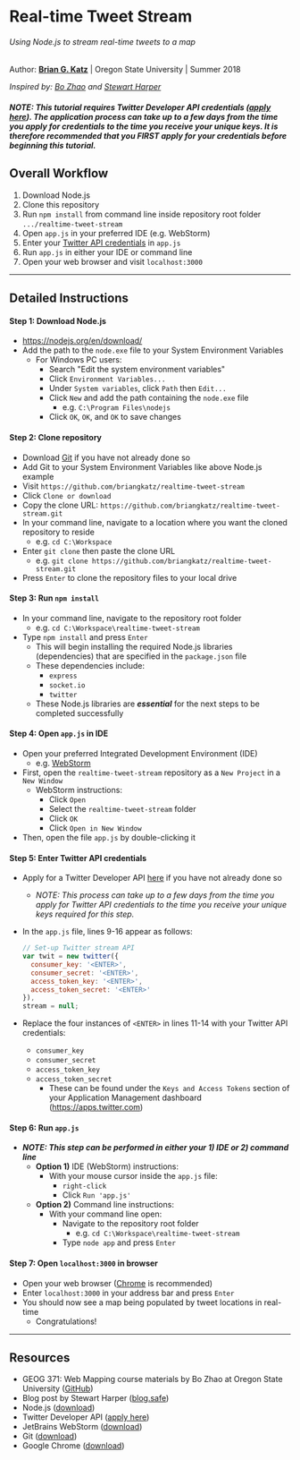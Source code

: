 # Real-time Tweet Stream
###### Using Node.js to stream real-time tweets to a map

Author: [**Brian G. Katz**](https://github.com/briangkatz) | Oregon State University | Summer 2018

*Inspired by: [Bo Zhao](https://github.com/jakobzhao/geog371/tree/master/lectures/lec20) and [Stewart Harper](https://blog.safe.com/2014/03/twitter-stream-api-map/)*

##### *NOTE: This tutorial requires Twitter Developer API credentials ([apply here](https://developer.twitter.com/en/apply/user)). The application process can take up to a few days from the time you apply for credentials to the time you receive your unique keys. It is therefore recommended that you FIRST apply for your credentials before beginning this tutorial.*

## Overall Workflow

1. Download Node.js
2. Clone this repository
3. Run `npm install` from command line inside repository root folder `.../realtime-tweet-stream`
4. Open `app.js` in your preferred IDE (e.g. WebStorm)
5. Enter your [Twitter API credentials](https://apps.twitter.com/) in `app.js`
6. Run `app.js` in either your IDE or command line
7. Open your web browser and visit `localhost:3000`

---

## Detailed Instructions

#### Step 1: Download Node.js

- https://nodejs.org/en/download/
- Add the path to the `node.exe` file to your System Environment Variables
  - For Windows PC users:
    - Search "Edit the system environment variables"
    - Click `Environment Variables...`
    - Under `System variables`, click `Path` then `Edit...`
    - Click `New` and add the path containing the `node.exe` file
      - e.g. `C:\Program Files\nodejs`
    - Click `OK`, `OK`, and `OK` to save changes

#### Step 2: Clone repository

- Download [Git](https://git-scm.com/downloads) if you have not already done so
- Add Git to your System Environment Variables like above Node.js example
- Visit `https://github.com/briangkatz/realtime-tweet-stream`
- Click `Clone or download`
- Copy the clone URL: `https://github.com/briangkatz/realtime-tweet-stream.git`
- In your command line, navigate to a location where you want the cloned repository to reside
  - e.g. `cd C:\Workspace`
- Enter `git clone` then paste the clone URL
  - e.g. `git clone https://github.com/briangkatz/realtime-tweet-stream.git`
- Press `Enter` to clone the repository files to your local drive

#### Step 3: Run `npm install`

- In your command line, navigate to the repository root folder
  - e.g. `cd C:\Workspace\realtime-tweet-stream`
- Type `npm install` and press `Enter`
  - This will begin installing the required Node.js libraries (dependencies) that are specified in the `package.json` file
  - These dependencies include:
    - `express`
    - `socket.io`
    - `twitter`
  - These Node.js libraries are ***essential*** for the next steps to be completed successfully

#### Step 4: Open `app.js` in IDE

- Open your preferred Integrated Development Environment (IDE)
  - e.g. [WebStorm](https://www.jetbrains.com/webstorm/)
- First, open the `realtime-tweet-stream` repository as a `New Project` in a `New Window`
  - WebStorm instructions:
    - Click `Open`
    - Select the `realtime-tweet-stream` folder
    - Click `OK`
    - Click `Open in New Window`
- Then, open the file `app.js` by double-clicking it

#### Step 5: Enter Twitter API credentials

- Apply for a Twitter Developer API [here](https://developer.twitter.com/en/apply/user) if you have not already done so

  - *NOTE: This process can take up to a few days from the time you apply for Twitter API credentials to the time you receive your unique keys required for this step.*

- In the `app.js` file, lines 9-16 appear as follows:

  ```javascript
  // Set-up Twitter stream API
  var twit = new twitter({
    consumer_key: '<ENTER>',
    consumer_secret: '<ENTER>',
    access_token_key: '<ENTER>',
    access_token_secret: '<ENTER>'
  }),
  stream = null;
  ```

- Replace the four instances of `<ENTER>` in lines 11-14 with your Twitter API credentials:

  - `consumer_key`
  - `consumer_secret`
  - `access_token_key`
  - `access_token_secret`
    - These can be found under the `Keys and Access Tokens` section of your Application Management dashboard (https://apps.twitter.com)

#### Step 6: Run `app.js`

- ***NOTE: This step can be performed in either your 1) IDE or 2) command line***
  - **Option 1)** IDE (WebStorm) instructions:
    - With your mouse cursor inside the `app.js` file:
      - `right-click`
      - Click `Run 'app.js'`
  - **Option 2)** Command line instructions:
    - With your command line open:
      - Navigate to the repository root folder
        - e.g. `cd C:\Workspace\realtime-tweet-stream`
      - Type `node app` and press `Enter`

#### Step 7: Open `localhost:3000` in browser

- Open your web browser ([Chrome](https://www.google.com/chrome/) is recommended)
- Enter `localhost:3000` in your address bar and press `Enter`
- You should now see a map being populated by tweet locations in real-time
  - Congratulations!

---

## Resources

- GEOG 371: Web Mapping course materials by Bo Zhao at Oregon State University ([GitHub](https://www.github.com/jakobzhao/geog371))
- Blog post by Stewart Harper ([blog.safe](https://blog.safe.com/2014/03/twitter-stream-api-map/))
- Node.js ([download](https://nodejs.org/en/download/))
- Twitter Developer API ([apply here](https://developer.twitter.com/en/apply/user))
- JetBrains WebStorm ([download](https://www.jetbrains.com/webstorm/))
- Git ([download](https://git-scm.com/downloads))
- Google Chrome ([download](https://www.google.com/chrome/))